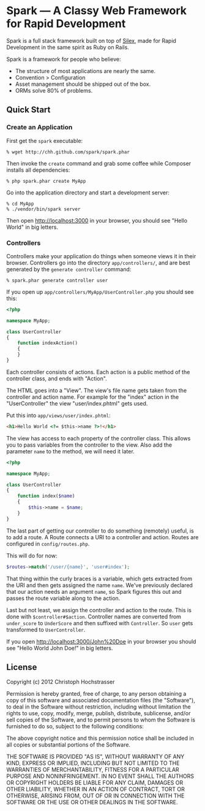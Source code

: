 # Spark — A Classy Web Framework for Rapid Development

Spark is a full stack framework built on top of [Silex][], made for
Rapid Development in the same spirit as Ruby on Rails.

Spark is a framework for people who believe:

* The structure of most applications are nearly the same.
* Convention > Configuration
* Asset management should be shipped out of the box.
* ORMs solve 80% of problems.

[Silex]: http://silex.sensiolabs.org

## Quick Start

### Create an Application

First get the `spark` executable:

    % wget http://chh.github.com/spark/spark.phar

Then invoke the `create` command and grab some coffee while Composer
installs all dependencies:

    % php spark.phar create MyApp

Go into the application directory and start a development server:

    % cd MyApp
    % ./vendor/bin/spark server

Then open <http://localhost:3000> in your browser, you should see "Hello
World" in big letters.

### Controllers

Controllers make your application do things when someone views it in
their browser. Controllers go into the directory `app/controllers/`, 
and are best generated by the `generate controller` command:

    % spark.phar generate controller user

If you open up `app/controllers/MyApp/UserController.php`
you should see this:

```php
<?php

namespace MyApp;

class UserController
{
    function indexAction()
    {
    }
}
```

Each controller consists of actions. Each action is a public method of
the controller class, and ends with "Action".

The HTML goes into a "View". The view's file name gets taken from the
controller and action name. For example for the "index" action in the 
"UserController" the view "user/index.phtml" gets used.

Put this into `app/views/user/index.phtml`:

```html
<h1>Hello World <?= $this->name ?>!</h1>
```

The view has access to each property of the controller class. This
allows you to pass variables from the controller to the view. Also add
the parameter `name` to the method, we will need it later.

```php
<?php

namespace MyApp;

class UserController
{
    function index($name)
    {
        $this->name = $name;
    }
}
```

The last part of getting our controller to do something (remotely)
useful, is to add a route. A Route connects a URI to a controller and
action. Routes are configured in `config/routes.php`.

This will do for now:

```php
$routes->match('/user/{name}', 'user#index');
```

That thing within the curly braces is a variable, which gets extracted
from the URI and then gets assigned the name `name`. We've previously
declared that our action needs an argument `name`, so Spark figures this
out and passes the route variable along to the action.

Last but not least, we assign the controller and action to the route.
This is done with `$controller#$action`. Controller names are converted
from `under_score` to `UnderScore` and then suffixed with `Controller`.
So `user` gets transformed to `UserController`.

If you open <http://localhost:3000/John%20Doe> in your browser you
should see "Hello World John Doe!" in big letters.

## License

Copyright (c) 2012 Christoph Hochstrasser

Permission is hereby granted, free of charge, to any person obtaining a copy of this software and associated documentation files (the "Software"), to deal in the Software without restriction, including without limitation the rights to use, copy, modify, merge, publish, distribute, sublicense, and/or sell copies of the Software, and to permit persons to whom the Software is furnished to do so, subject to the following conditions:

The above copyright notice and this permission notice shall be included in all copies or substantial portions of the Software.

THE SOFTWARE IS PROVIDED "AS IS", WITHOUT WARRANTY OF ANY KIND, EXPRESS OR IMPLIED, INCLUDING BUT NOT LIMITED TO THE WARRANTIES OF MERCHANTABILITY, FITNESS FOR A PARTICULAR PURPOSE AND NONINFRINGEMENT. IN NO EVENT SHALL THE AUTHORS OR COPYRIGHT HOLDERS BE LIABLE FOR ANY CLAIM, DAMAGES OR OTHER LIABILITY, WHETHER IN AN ACTION OF CONTRACT, TORT OR OTHERWISE, ARISING FROM, OUT OF OR IN CONNECTION WITH THE SOFTWARE OR THE USE OR OTHER DEALINGS IN THE SOFTWARE.
